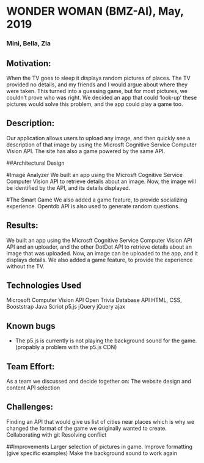 
# WONDER WOMAN (BMZ-AI), May, 2019
### Mini, Bella, Zia


## Motivation:
When the TV goes to sleep it displays random pictures of places. The TV provided no details, and my friends and I would argue about where they were taken. This turned into a guessing game, but for most pictures, we couldn’t prove who was right.  We decided an app that could ‘look-up’ these pictures would solve this problem, and the app could play a game too.

## Description:
Our application allows users to upload any image, and then quickly see a description of that image by using the Microsft Cognitive Service Computer Vision API. The site has also a game powered by the same API.
 
##Architectural Design 

#Image Analyzer
We built an app using the Microsft Cognitive Service Computer Vision API to retrieve details about an image. 
Now, the image will be identified by the API, and its details displayed. 

#The Smart Game
We also added a game feature, to provide socializing experience.
Opentdb API is also used to generate random questions. 
 
## Results:
We built an app using the  Microsft Cognitive Service Computer Vision API API and an uploader, and the other DotDot API to retrieve details about an image that was uploaded.  Now, an image can be uploaded to the app, and it displays details. We also added a game feature, to provide the experience without the TV.

## Technologies Used
Microsoft Computer Vision API
Open Trivia Database API
HTML, CSS, Booststrap
Java Scriot
p5.js
jQuery 
jQuery ajax

## Known bugs
* The p5.js is currently is not playing the background sound for the game.
(propably a problem with the p5.js CDN)

## Team Effort:
As a team we discussed and decide together on:
The website design and content
API selection

## Challenges:

Finding an API that would give us list of cities near places which is why we changed the format of the game we originally wanted to create.
Collaborating with git
Resolving conflict

##Improvements
Larger selection of pictures in game. 
Improve formatting (give specific examples)
Make the background sound to work again


